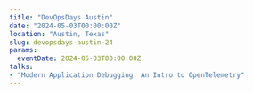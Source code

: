 ```yaml
---
title: "DevOpsDays Austin"
date: "2024-05-03T00:00:00Z"
location: "Austin, Texas"
slug: devopsdays-austin-24
params:
  eventDate: 2024-05-03T00:00:00Z
talks:
- "Modern Application Debugging: An Intro to OpenTelemetry"
---
```

